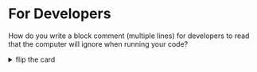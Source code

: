 # For Developers

How do you write a block comment (multiple lines) for developers to read that
the computer will ignore when running your code?

<details>
<summary>flip the card</summary>
<br>

## `/* a block comment */`

```js
'use strict';

/*
  this program does nothing

  all the lines are comments!
*/
```

</details>
